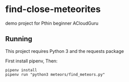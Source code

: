 # find-close-meteorites
demo project for Pthin beginner ACloudGuru

## Running

This project requires Python 3 and the requests package

First install pipenv, Then:

```
pipenv install
pipenv run "python3 meteors/find_meteors.py"
```
